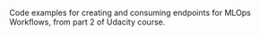 Code examples for creating and consuming endpoints for MLOps Workflows, from part 2 of Udacity course. 
